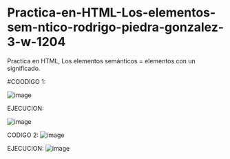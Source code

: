 # Practica-en-HTML-Los-elementos-sem-ntico-rodrigo-piedra-gonzalez-3-w-1204
Practica en HTML, Los elementos semánticos = elementos con un significado.

#COODIGO 1:

![image](https://github.com/user-attachments/assets/3df7cfea-8df1-4450-9e8a-b540f6c91340)

EJECUCION:

![image](https://github.com/user-attachments/assets/dafb4f14-d6f6-454a-a8f2-50563140d123)

CODIGO 2:
![image](https://github.com/user-attachments/assets/c5aeb4af-90fd-4eee-9ec0-30508d85ef01)


EJECUCION:
![image](https://github.com/user-attachments/assets/aee1bf98-da07-40af-bfdb-db8030fbd610)
